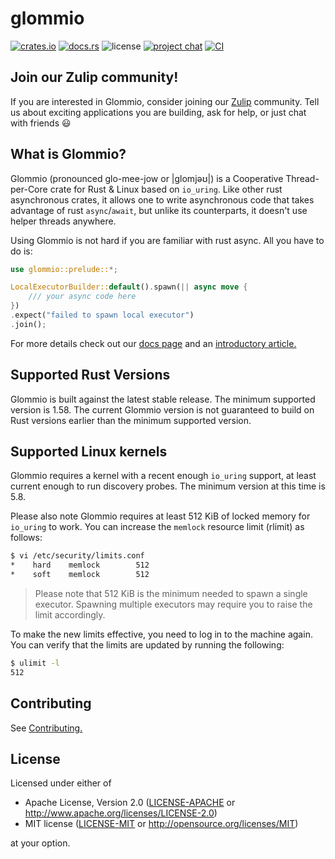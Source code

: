 # glommio

[![crates.io](https://img.shields.io/crates/v/glommio)](https://crates.io/crates/glommio)
[![docs.rs](https://docs.rs/glommio/badge.svg)](https://docs.rs/glommio/latest/glommio/)
![license](https://img.shields.io/crates/l/glommio)
[![project chat](https://img.shields.io/badge/zulip-join_chat-brightgreen.svg)](https://glommio.zulipchat.com)
[![CI](https://github.com/DataDog/glommio/actions/workflows/ci.yml/badge.svg?branch=master)](https://github.com/DataDog/glommio/actions/workflows/ci.yml)

## Join our Zulip community!

If you are interested in Glommio, consider joining our [Zulip](https://glommio.zulipchat.com) community. Tell us about
exciting applications you are building, ask for help, or just chat with friends 😃

## What is Glommio?

Glommio (pronounced glo-mee-jow or |glomjəʊ|) is a Cooperative Thread-per-Core crate for Rust & Linux based
on `io_uring`. Like other rust asynchronous crates, it allows one to write asynchronous code that takes advantage of
rust `async`/`await`, but unlike its counterparts, it doesn't use helper threads anywhere.

Using Glommio is not hard if you are familiar with rust async. All you have to do is:

```rust
use glommio::prelude::*;

LocalExecutorBuilder::default().spawn(|| async move {
    /// your async code here
})
.expect("failed to spawn local executor")
.join();
```

For more details check out our [docs page](https://docs.rs/glommio/latest/glommio/) and
an [introductory article.](https://www.datadoghq.com/blog/engineering/introducing-glommio/)

## Supported Rust Versions

Glommio is built against the latest stable release. The minimum supported version is 1.58. The current Glommio version
is not guaranteed to build on Rust versions earlier than the minimum supported version.

## Supported Linux kernels

Glommio requires a kernel with a recent enough `io_uring` support, at least current enough to run discovery probes. The
minimum version at this time is 5.8.

Please also note Glommio requires at least 512 KiB of locked memory for `io_uring` to work. You can increase the
`memlock` resource limit (rlimit) as follows:

```sh
$ vi /etc/security/limits.conf
*    hard    memlock        512
*    soft    memlock        512
```

> Please note that 512 KiB is the minimum needed to spawn a single executor. Spawning multiple executors may require you
> to raise the limit accordingly.

To make the new limits effective, you need to log in to the machine again. You can verify that the limits are updated by
running the following:

```sh
$ ulimit -l
512
```

## Contributing

See [Contributing.](CONTRIBUTING.md)

## License

Licensed under either of

* Apache License, Version 2.0 ([LICENSE-APACHE](LICENSE-APACHE) or http://www.apache.org/licenses/LICENSE-2.0)
* MIT license ([LICENSE-MIT](LICENSE-MIT) or http://opensource.org/licenses/MIT)

at your option.
